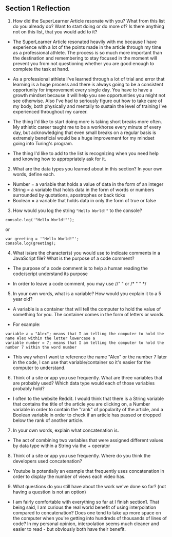 ## Section 1 Reflection

1. How did the SuperLearner Article resonate with you? What from this list do you already do? Want to start doing or do more of? Is there anything not on this list, that you would add to it?

- The SuperLearner Article resonated heavily with me because I have experience with a lot of the points made in the article through my time as a professional athlete. The process is so much more important than the destination and remembering to stay focused in the moment will prevent you from not questioning whether you are good enough to complete the task at hand.

- As a professional athlete I've learned through a lot of trial and error that learning is a huge process and there is always going to be a consistent opportunity for improvement every single day. You have to have a growth mindset because it will help you see opportunities you might not see otherwise. Also I've had to seriously figure out how to take care of my body, both physically and mentally to sustain the level of training I've experienced throughout my career.

- The thing I'd like to start doing more is taking short breaks more often. My athletic career taught me to be a workhorse every minute of every day, but acknowledging that even small breaks on a regular basis is extremely beneficial would be a huge improvement for my mindset going into Turing's program.

- The thing I'd like to add to the list is recognizing when you need help and knowing how to appropriately ask for it.

2. What are the data types you learned about in this section? In your own words, define each.

* Number = a variable that holds a value of data in the form of an integer
* String = a variable that holds data in the form of words or numbers surrounded by quotations, apostrophes or back ticks
* Boolean = a variable that holds data in only the form of true or false

3. How would you log the string `"Hello World!"` to the console?

```
console.log('"Hello World!"');
```
or
```
var greeting = '"Hello World!"';
console.log(greeting);
```

4. What is/are the character(s) you would use to indicate comments in a JavaScript file? What is the purpose of a code comment?

- The purpose of a code comment is to help a human reading the code/script understand its purpose

- In order to leave a code comment, you may use //" " or /* " " */

5. In your own words, what is a variable? How would you explain it to a 5 year old?

- A variable is a container that will tell the computer to hold the value of something for you. The container comes in the form of letters or words.

- For example:

```
variable a = "Alex"; means that I am telling the computer to hold the name Alex within the letter lowercase a
variable number = 7; means that I am telling the computer to hold the number 7 within the word number
```

- This way when I want to reference the name "Alex" or the number 7 later in the code, I can use that variable/container so it's easier for the computer to understand.


6. Think of a site or app you use frequently. What are three variables that are probably used? Which data type would each of those variables probably hold?

- I often to the website Reddit. I would think that there is a String variable that contains the title of the article you are clicking on, a Number variable in order to contain the "rank" of popularity of the article, and a Boolean variable in order to check if an article has passed or dropped below the rank of another article.

7. In your own words, explain what concatenation is.

- The act of combining two variables that were assigned different values by data type within a String via the + operator

8. Think of a site or app you use frequently. Where do you think the developers used concatenation?

- Youtube is potentially an example that frequently uses concatenation in order to display the number of views each video has.

9. What questions do you still have about the work we've done so far? (not having a question is not an option)

- I am fairly comfortable with everything so far at I finish section1. That being said, I am curious the real world benefit of using interpolation compared to concatenation? Does one tend to take up more space on the computer when you're getting into hundreds of thousands of lines of code? In my personal opinion, interpolation seems much cleaner and easier to read - but obviously both have their benefit.
